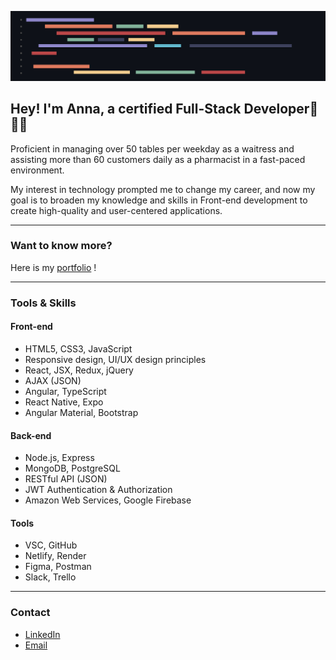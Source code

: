 

![alt text](https://github.com/nnnzrnk/nnnzrnk/blob/main/cover.jpg?raw=true)

## Hey! I'm Anna, a certified Full-Stack Developer👋👩‍💻

Proficient in managing over 50 tables per weekday as a waitress and assisting more than 60 customers daily as a pharmacist in a fast-paced environment.

My interest in technology prompted me to change my career, and now my goal is to broaden my knowledge and skills in Front-end development to create high-quality and user-centered applications.
___

### Want to know more? 
Here is my [portfolio](https://annazarenko.com/) ! 
___
### Tools & Skills

#### Front-end 

* HTML5, CSS3, JavaScript
* Responsive design, UI/UX design principles
* React, JSX, Redux, jQuery
* AJAX (JSON)
* Angular, TypeScript
* React Native, Expo
* Angular Material, Bootstrap

#### Back-end 
* Node.js, Express
* MongoDB, PostgreSQL
* RESTful API (JSON)
* JWT Authentication & Authorization
* Amazon Web Services, Google Firebase

#### Tools 
* VSC, GitHub
* Netlify, Render
* Figma, Postman
* Slack, Trello



____

### Contact 

* [LinkedIn](https://www.linkedin.com/in/nnnzrnk/)
* [Email](mailto:annannazarenko@gmail.com)

<!--
**nnnzrnk/nnnzrnk** is a ✨ _special_ ✨ repository because its `README.md` (this file) appears on your GitHub profile.

Here are some ideas to get you started:

- 🔭 I’m currently working on ...
- 🌱 I’m currently learning ...
- 👯 I’m looking to collaborate on ...
- 🤔 I’m looking for help with ...
- 💬 Ask me about ...
- 📫 How to reach me: ...
- 😄 Pronouns: ...
- ⚡ Fun fact: ...
-->
